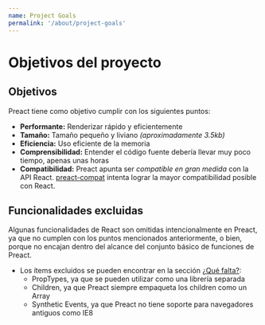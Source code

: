 ```yaml
---
name: Project Goals
permalink: '/about/project-goals'
---
```


# Objetivos del proyecto

## Objetivos

Preact tiene como objetivo cumplir con los siguientes puntos:

- **Performante:** Renderizar rápido y eficientemente
- **Tamaño:** Tamaño pequeño y liviano _(aproximadamente 3.5kb)_
- **Eficiencia:** Uso eficiente de la memoria
- **Comprensibilidad:** Entender el código fuente debería llevar muy poco tiempo, apenas unas horas
- **Compatibilidad:** Preact apunta ser _compatible en gran medida_ con la API React. [preact-compat] intenta lograr la mayor compatibilidad posible con React.

## Funcionalidades excluidas

Algunas funcionalidades de React son omitidas intencionalmente en Preact, ya que no cumplen con los puntos mencionados anteriormente, o bien, porque no encajan dentro del alcance del conjunto básico de funciones de Preact.

- Los ítems excluidos se pueden encontrar en la sección [¿Qué falta?]:
    - PropTypes, ya que se pueden utilizar como una librería separada
    - Children, ya que Preact siempre empaqueta los children como un Array
    - Synthetic Events, ya que Preact no tiene soporte para navegadores antiguos como IE8

[preact-compat]: https://github.com/developit/preact-compat/
[¿Qué falta?]: /guide/differences-to-react#whats-missing
